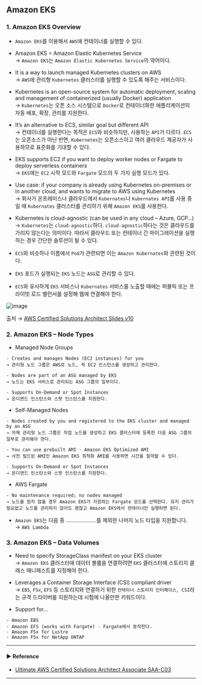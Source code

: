 ## Amazon EKS
### 1. Amazon EKS Overview
- `Amazon EKS`를 이용해서 `AWS`에 컨테이너를 실행할 수 있다.

- Amazon EKS = Amazon Elastic Kubernetes Service  
→ `Amazon EKS`는 `Amazon Elastic Kubernetes Service`의 약어이다.

- It is a way to launch managed Kubernetes clusters on AWS  
→ `AWS`에 관리형 `Kubernetes` 클러스터를 실행할 수 있도록 해주는 서비스이다.

- Kubernetes is an open-source system for automatic deployment, scaling and management of containerized (usually Docker) application  
→ `Kubernetes`는 오픈 소스 시스템으로 `Docker`로 컨테이너화한 애플리케이션의 자동 배포, 확장, 관리를 지원한다.

- It’s an alternative to ECS, similar goal but different API  
→ 컨테이너를 실행한다는 목적은 `ECS`와 비슷하지만, 사용하는 `API`가 다르다. `ECS`는 오픈소스가 아닌 반면, `Kubernetes`는 오픈소스이고 여러 클라우드 제공자가 사용하므로 표준화를 기대할 수 있다.

- EKS supports EC2 if you want to deploy worker nodes or Fargate to deploy serverless containers  
→ `EKS`에는 `EC2` 시작 모드와 `Fargate` 모드의 두 가지 실행 모드가 있다. 

- Use case: if your company is already using Kubernetes on-premises or in another cloud, and wants to migrate to AWS using Kubernetes  
→ 회사가 온프레미스나 클라우드에서 `Kubernates`나 `Kubernates API`를 사용 중일 때 `Kubernates` 클러스터를 관리하기 위해 `Amazon EKS`를 사용한다.

- Kubernetes is cloud-agnostic (can be used in any cloud – Azure, GCP…)  
→ `Kubernetes`는 `cloud-agnostic`하다. `cloud-agnostic`하다는 것은 클라우드를 가리지 않는다는 의미이다. 따라서 클라우드 또는 컨테이너 간 마이그레이션을 실행하는 경우 간단한 솔루션이 될 수 있다.

- `ECS`와 비슷하나 이름에서 `Pod`가 관련되면 이는 `Amazon Kubernates`와 관련된 것이다.

- `EKS` 포드가 실행되는 `EKS` 노드는 `ASG`로 관리할 수 있다.

- `ECS`와 유사하게 `EKS` 서비스나 `Kubernates` 서비스를 노출할 때에는 퍼블릭 또는 프라이빗 로드 밸런서를 설정해 웹에 연결해야 한다.

![image](https://user-images.githubusercontent.com/97398071/235714518-3bb219ab-cb0d-42e0-87e6-a7a155552c9b.png)

출처 → [AWS Certified Solutions Architect Slides v10](https://courses.datacumulus.com/downloads/certified-solutions-architect-pn9/)

### 2. Amazon EKS – Node Types
- Managed Node Groups
~~~
- Creates and manages Nodes (EC2 instances) for you
→ 관리형 노드 그룹은 AWS로 노드, 즉 EC2 인스턴스를 생성하고 관리한다.

- Nodes are part of an ASG managed by EKS
→ 노드는 EKS 서비스로 관리되는 ASG 그룹의 일부이다.

- Supports On-Demand or Spot Instances
→ 온디맨드 인스턴스와 스팟 인스턴스를 지원한다.
~~~

- Self-Managed Nodes
~~~
- Nodes created by you and registered to the EKS cluster and managed by an ASG
→ 자체 관리형 노드 그룹은 직접 노드를 생성하고 EKS 클러스터에 등록한 다음 ASG 그룹의 일부로 관리해야 한다.

- You can use prebuilt AMI - Amazon EKS Optimized AMI
→ 사전 빌드된 AMI인 Amazon EKS 최적화 AMI를 사용하면 시간을 절약할 수 있다.

- Supports On-Demand or Spot Instances
→ 온디맨드 인스턴스와 스팟 인스턴스를 지원한다.
~~~

- AWS Fargate
~~~
- No maintenance required; no nodes managed
→ 노드를 원치 않을 경우 Amazon EKS가 지원하는 Fargate 모드를 선택한다. 유지 관리가 필요없고 노드를 관리하지 않아도 괜찮고 Amazon EKS에서 컨테이너만 실행하면 된다.
~~~

- `Amazon EKS`는 다음 중 ………………..를 제외한 나머지 노드 타입을 지원합니다.  
→ `AWS Lambda`

### 3. Amazon EKS – Data Volumes
- Need to specify StorageClass manifest on your EKS cluster  
→ `Amazon EKS` 클러스터에 데이터 볼륨을 연결하려면 `EKS` 클러스터에 스토리지 클래스 매니패스트를 지정해야 한다.

- Leverages a Container Storage Interface (CSI) compliant driver  
→ `EBS`, `FSx`, `EFS` 등 스토리지와 연결하기 위한 `컨테이너 스토리지 인터페이스, CSI`라는 규격 드라이버를 지원하는데 시험에 나올만한 키워드이다.

- Support for…
~~~
- Amazon EBS
- Amazon EFS (works with Fargate) - Fargate에서 동작한다.
- Amazon FSx for Lustre
- Amazon FSx for NetApp ONTAP
~~~

---
#### ▶ Reference
- [Ultimate AWS Certified Solutions Architect Associate SAA-C03](https://www.udemy.com/course/aws-certified-solutions-architect-associate-saa-c03/)
---